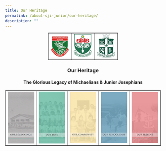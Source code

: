 ```yaml
---
title: Our Heritage
permalink: /about-sji-junior/our-heritage/
description: ""
---
```

<table border="1" style="border-collapse: collapse; width: 45%; margin-left: auto; margin-right: auto;">
<tbody>
<tr>
<td style="width: 33.3333%;"><img src="/images/logos1.png"></td>
<td style="width: 33.3333%;"><img src="/images/logos2.png"></td>
<td style="width: 33.3333%;"><img src="/images/logos3.png"></td>
</tr>
</tbody>
</table>
<h3 style="text-align: center;"><strong>Our Heritage</strong></h3><strong>
<h4 style="text-align: center;"><strong>The Glorious Legacy of Michaelians &amp; Junior Josephians</strong></h4><strong>
<table border="1" style="border-collapse: collapse; width: 100%;">
  <tbody>
    <tr>
      <td style="width: 20%;">
        <a href="/about-sji-junior/our-heritage/our-beginnings/our-founder"><img alt="heritage1" src="/images/heritage1.png"></a>
      </td>
      <td style="width: 20%;">
        <a href="/about-sji-junior/our-heritage/our-boys/illustrious-alumni"><img alt="heritage2" src="/images/heritage2.png"></a>
      </td>
      <td style="width: 20%;">
        <a href="/about-sji-junior/our-heritage/our-community/our-staff-through-the-years"><img alt="heritage3" src="/images/heritage3.png"></a>
      </td>
      <td style="width: 20%;">
        <a href="/about-sji-junior/our-heritage/our-school-days/spiritual-life/"><img alt="heritage4" src="/images/heritage4.png"></a>
      </td>
      <td style="width: 20%;">
        <a href="/about-sji-junior/our-heritage/our-present/a-new-era"><img alt="heritage5" src="/images/heritage5.png"></a>
      </td>
    </tr>
  </tbody>
</table></strong></strong>